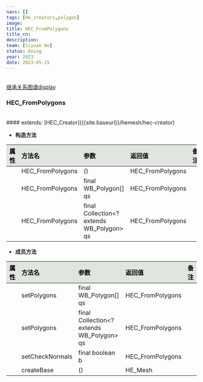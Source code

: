 ```yaml
---
navs: []
tags: [He_creators,polygon]
image:
title: HEC_FromPolygons
title_cn:
description: 
team: [Siyuan He]
status: Doing
year: 2023
date: 2023-05-15
---
```

<style>
table th:first-of-type {
width:5%;
}
table th:nth-of-type(2) {
width:20%;
}
table th:nth-of-type(3) {
width:30%;
}
table th:nth-of-type(4) {
width:30%;
}
table th:nth-of-type(5) {
width:8cm;
}
table th {
color: rgba(0,0,0)!important;
font-weight: bold; /*加粗*/
/* text-align: center !important; 内容居中，加上 !important 避免被 Markdown 样式覆盖 */
background: rgba(224,229,223,10)!important; /*背景色*/
}
</style>
            

<br>
<a href="{{site.baseurl}}/display/hemesh" onclick="saveReferrer()">继承关系图谱display</a>
<script>
function saveReferrer() {
  var referrer ='HEC_FromPolygons';
  localStorage.setItem('referrer', referrer);
}
</script>

<br>

### HEC_FromPolygons

<br>
#### extends:   [HEC_Creator]({{site.baseurl}}/hemesh/hec-creator)
<br>


- **构造方法**

| 属性   | 方法名              | 参数                                        | 返回值              | 备注   |
|:-----|:-----------------|:------------------------------------------|:-----------------|:-----|
|      | HEC_FromPolygons | ()                                        | HEC_FromPolygons |      |
|      | HEC_FromPolygons | final WB_Polygon[] qs                     | HEC_FromPolygons |      |
|      | HEC_FromPolygons | final Collection<? extends WB_Polygon> qs | HEC_FromPolygons |      |

- **成员方法**

| 属性   | 方法名             | 参数                                        | 返回值              | 备注   |
|:-----|:----------------|:------------------------------------------|:-----------------|:-----|
|      | setPolygons     | final WB_Polygon[] qs                     | HEC_FromPolygons |      |
|      | setPolygons     | final Collection<? extends WB_Polygon> qs | HEC_FromPolygons |      |
|      | setCheckNormals | final boolean b                           | HEC_FromPolygons |      |
|      | createBase      | ()                                        | HE_Mesh          |      |
